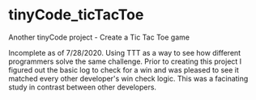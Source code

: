 # tinyCode_ticTacToe
Another tinyCode project - Create a Tic Tac Toe game

Incomplete as of 7/28/2020. Using TTT as a way to see how different programmers solve the same challenge. Prior to creating this project I figured out the basic log to check for a win
and was pleased to see it matched every other developer's win check logic. This was a facinating study in contrast between other developers. 

